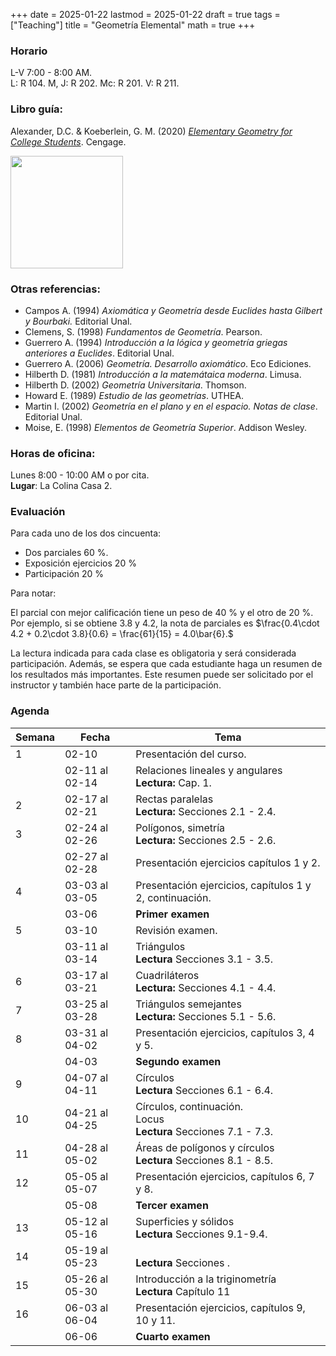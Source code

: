 +++
date      = 2025-01-22
lastmod   = 2025-01-22
draft     = true
tags      = ["Teaching"]
title     = "Geometría Elemental"
math      = true
+++

### Horario

L-V 7:00 - 8:00 AM. <br>
L: R 104. M, J: R 202. Mc: R 201. V: R 211.

### Libro guía:

Alexander, D.C. & Koeberlein, G. M. (2020) *[Elementary Geometry for College Students](https://faculty.cengage.com/works/9781337614085)*. Cengage.

<img src="https://www.cengage.com/covers/imageServlet?catalog=cengage&productISBN13=9781337614085&image_type=LRGFC"  width="180"/>

### Otras referencias:

* Campos A. (1994) *Axiomática y Geometría desde Euclides hasta Gilbert y Bourbaki.* Editorial Unal.
* Clemens, S. (1998) *Fundamentos de Geometría*. Pearson.
* Guerrero A. (1994) *Introducción a la lógica y geometría griegas anteriores a Euclides*. Editorial Unal.
* Guerrero A. (2006) *Geometría. Desarrollo axiomático*. Eco Ediciones.
* Hilberth D. (1981) *Introducción a la matemátaica moderna*. Limusa.
* Hilberth D. (2002) *Geometría Universitaria*. Thomson.
* Howard E. (1989) *Estudio de las geometrías*. UTHEA.
* Martin I. (2002) *Geometría en el plano y en el espacio. Notas de clase*. Editorial Unal.
* Moise, E. (1998) *Elementos de Geometría Superior*. Addison Wesley.


### Horas de oficina: 

Lunes 8:00 - 10:00 AM o por cita. <br>
**Lugar**: La Colina Casa 2. 

### Evaluación

Para cada uno de los dos cincuenta: 

+ Dos parciales 60 %. 
+ Exposición ejercicios 20 %
+ Participación 20 %

Para notar:

El parcial con mejor calificación tiene un peso de 40 % y el otro de 20 %. Por ejemplo, si se obtiene 3.8 y 4.2, la nota de parciales es $\frac{0.4\cdot 4.2 + 0.2\cdot 3.8}{0.6}  = \frac{61}{15} = 4.0\bar{6}.$

La lectura indicada para cada clase es obligatoria y será considerada participación. Además, se espera que cada estudiante haga un resumen de los resultados más importantes. Este resumen puede ser solicitado por el instructor y también hace parte de la participación.


### Agenda

Semana | Fecha | Tema
---| --- | ----
1      | 02-10 | Presentación del curso.
&nbsp; | 02-11 al 02-14 | Relaciones lineales y angulares <br> **Lectura:** Cap. 1.
2      | 02-17 al 02-21 | Rectas paralelas <br> **Lectura:** Secciones 2.1 - 2.4.
3      | 02-24 al 02-26 | Polígonos, simetría <br> **Lectura:** Secciones 2.5 - 2.6.
&nbsp; | 02-27 al 02-28 | Presentación ejercicios capítulos 1 y 2.
4      | 03-03 al 03-05 | Presentación ejercicios, capítulos 1 y 2, continuación.
&nbsp; | 03-06 | **Primer examen**
5      | 03-10 | Revisión examen. 
&nbsp; | 03-11 al 03-14 | Triángulos <br> **Lectura** Secciones 3.1 - 3.5. 
6      | 03-17 al 03-21 | Cuadriláteros <br> **Lectura:** Secciones 4.1 - 4.4. 
7      | 03-25 al 03-28 | Triángulos semejantes <br> **Lectura:** Secciones 5.1 - 5.6. 
8      | 03-31 al 04-02 | Presentación ejercicios, capítulos 3, 4 y 5.
&nbsp; | 04-03 | **Segundo examen**
9      | 04-07 al 04-11 | Círculos <br> **Lectura** Secciones 6.1 - 6.4. 
10     | 04-21 al 04-25 | Círculos, continuación. <br> Locus <br> **Lectura** Secciones 7.1 - 7.3. 
11     | 04-28 al 05-02 | Áreas de polígonos y círculos <br> **Lectura** Secciones 8.1 - 8.5. 
12     | 05-05 al 05-07 | Presentación ejercicios, capítulos 6, 7 y 8.
&nbsp; | 05-08 | **Tercer examen**
13     | 05-12 al 05-16 |  Superficies y sólidos<br> **Lectura** Secciones 9.1-9.4. 
14     | 05-19 al 05-23 |  <br> **Lectura** Secciones . 
15     | 05-26 al 05-30 |  Introducción a la triginometría<br> **Lectura** Capítulo 11 
16     | 06-03 al 06-04 |  Presentación ejercicios, capítulos 9, 10 y 11.
&nbsp; | 06-06 | **Cuarto examen**

